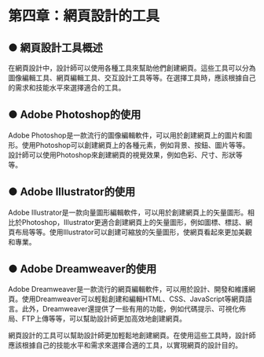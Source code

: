 #    第四章：網頁設計的工具

##  ●      網頁設計工具概述
在網頁設計中，設計師可以使用各種工具來幫助他們創建網頁。這些工具可以分為圖像編輯工具、網頁編輯工具、交互設計工具等等。在選擇工具時，應該根據自己的需求和技能水平來選擇適合的工具。
##  ●      Adobe Photoshop的使用
Adobe Photoshop是一款流行的圖像編輯軟件，可以用於創建網頁上的圖片和圖形。使用Photoshop可以創建網頁上的各種元素，例如背景、按鈕、圖片等等。設計師可以使用Photoshop來創建網頁的視覺效果，例如色彩、尺寸、形狀等等。
##  ●      Adobe Illustrator的使用
Adobe Illustrator是一款向量圖形編輯軟件，可以用於創建網頁上的矢量圖形。相比於Photoshop，Illustrator更適合創建網頁上的矢量圖形，例如圖標、標誌、網頁布局等等。使用Illustrator可以創建可縮放的矢量圖形，使網頁看起來更加美觀和專業。
##  ●      Adobe Dreamweaver的使用
Adobe Dreamweaver是一款流行的網頁編輯軟件，可以用於設計、開發和維護網頁。使用Dreamweaver可以輕鬆創建和編輯HTML、CSS、JavaScript等網頁語言。此外，Dreamweaver還提供了一些有用的功能，例如代碼提示、可視化佈局、FTP上傳等等，可以幫助設計師更加高效地創建網頁。

網頁設計的工具可以幫助設計師更加輕鬆地創建網頁。在使用這些工具時，設計師應該根據自己的技能水平和需求來選擇合適的工具，以實現網頁的設計目的。